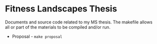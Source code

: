 # Fitness Landscapes Thesis

Documents and source code related to my MS thesis. The makefile allows all or
part of the materials to be compiled and/or run.

  * Proposal - `make proposal`
